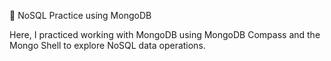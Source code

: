 🧭 NoSQL Practice using MongoDB

Here, I practiced working with MongoDB using MongoDB Compass and the Mongo Shell to explore NoSQL data operations.
